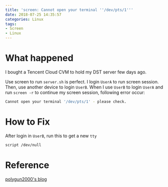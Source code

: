 ```yaml
---
title: 'screen: Cannot open your terminal ''/dev/pts/1'''
date: 2018-07-25 14:35:57
categories: Linux
tags:
- Screen
- Linux
---
```


# What happened

I bought a Tencent Cloud CVM to hold my DST server few days ago.

<!--more-->

Use screen to run `server.sh` is perfect. I login `UserA` to run screen session. Then, use another device to login `UserB`. When I use `UserB` to login `UserA` and run `screen -r` to continue my screen session, following error occur:

```sh
Cannot open your terminal '/dev/pts/1' - please check.
```

# How to Fix

After login in `UserB`, run this to get a new `tty`

```sh
script /dev/null
```

# Reference

[polygun2000's blog](http://blog.sina.com.cn/s/blog_704836f401010osn.html)